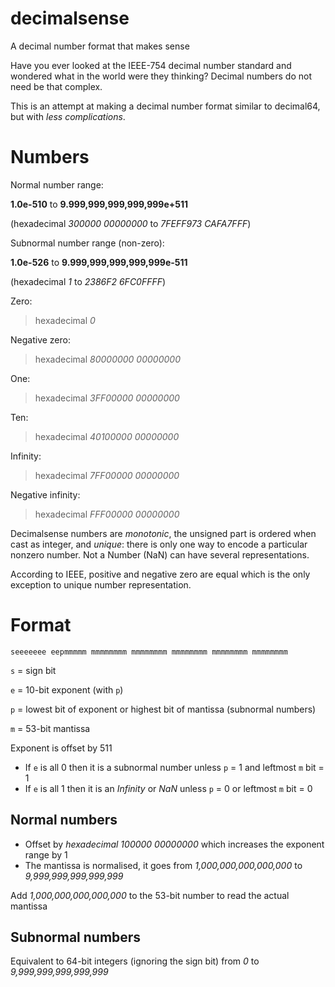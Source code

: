 # decimalsense
A decimal number format that makes sense

Have you ever looked at the IEEE-754 decimal number standard and wondered what in the world were they thinking?
Decimal numbers do not need be that complex.

This is an attempt at making a decimal number format similar to decimal64, but with _less complications_.

Numbers
=======

Normal number range:

**1.0e-510** to **9.999,999,999,999,999e+511**

(hexadecimal _300000 00000000_ to _7FEFF973 CAFA7FFF_)

Subnormal number range (non-zero):

**1.0e-526** to **9.999,999,999,999,999e-511**

(hexadecimal _1_ to _2386F2 6FC0FFFF_)

Zero:

> hexadecimal _0_

Negative zero:

> hexadecimal _80000000 00000000_

One:

> hexadecimal _3FF00000 00000000_

Ten:

> hexadecimal _40100000 00000000_

Infinity:

> hexadecimal _7FF00000 00000000_

Negative infinity:

> hexadecimal _FFF00000 00000000_

Decimalsense numbers are _monotonic_, the unsigned part is ordered when cast as integer, and _unique_: 
there is only one way to encode a particular nonzero number.
Not a Number (NaN) can have several representations.

According to IEEE, positive and negative zero are equal which is the only exception to unique number representation.

Format
======

~~~
seeeeeee eepmmmmm mmmmmmmm mmmmmmmm mmmmmmmm mmmmmmmm mmmmmmmm
~~~

   `s` = sign bit
   
   `e` = 10-bit exponent (with `p`)
   
   `p` = lowest bit of exponent or highest bit of mantissa (subnormal numbers)
   
   `m` = 53-bit mantissa
   
Exponent is offset by 511

 * If `e` is all 0 then it is a subnormal number unless `p` = 1 and leftmost `m` bit = 1
 * If `e` is all 1 then it is an _Infinity_ or _NaN_ unless `p` = 0 or leftmost `m` bit = 0
 
Normal numbers
--------------

 * Offset by _hexadecimal 100000 00000000_ which increases the exponent range by 1
 * The mantissa is normalised, it goes from _1,000,000,000,000,000_ to _9,999,999,999,999,999_

Add _1,000,000,000,000,000_ to the 53-bit number to read the actual mantissa
 
Subnormal numbers
-----------------

 Equivalent to 64-bit integers (ignoring the sign bit) from _0_ to _9,999,999,999,999,999_
